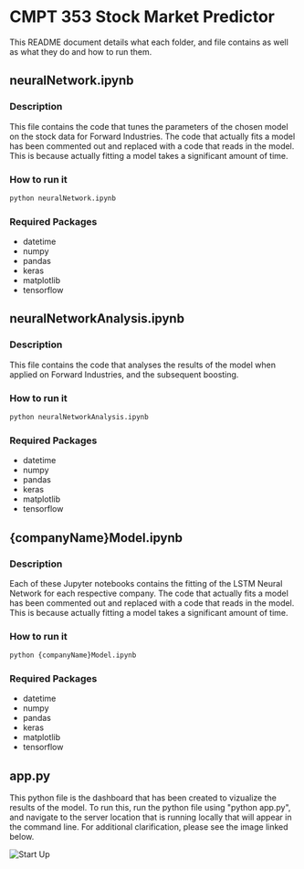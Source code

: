 # CMPT 353 Stock Market Predictor

This README document details what each folder, and file contains as well as what they do and how to run them.

## neuralNetwork.ipynb

### Description

This file contains the code that tunes the parameters of the chosen model on the stock data for Forward Industries.  The code that actually fits a model has been commented out and replaced with a code that reads in the model.  This is because actually fitting a model takes a significant amount of time.

### How to run it
```python
python neuralNetwork.ipynb
```
### Required Packages

* datetime
* numpy
* pandas
* keras
* matplotlib
* tensorflow

## neuralNetworkAnalysis.ipynb

### Description

This file contains the code that analyses the results of the model when applied on Forward Industries, and the subsequent boosting.

### How to run it
```python
python neuralNetworkAnalysis.ipynb
```

### Required Packages

* datetime
* numpy
* pandas
* keras
* matplotlib
* tensorflow

## {companyName}Model.ipynb

### Description

Each of these Jupyter notebooks contains the fitting of the LSTM Neural Network for each respective company.  The code that actually fits a model has been commented out and replaced with a code that reads in the model.  This is because actually fitting a model takes a significant amount of time.

### How to run it
```python
python {companyName}Model.ipynb
```

### Required Packages

* datetime
* numpy
* pandas
* keras
* matplotlib
* tensorflow



## app.py

This python file is the dashboard that has been created to vizualize the results of the model.  To run this, run the python file using "python app.py", and navigate to the server location that is running locally that will appear in the command line.  For additional clarification, please see the image linked below.

![Start Up](https://csil-git1.cs.surrey.sfu.ca/avickars/cmpt-353-stock-market-predictor/-/blob/dca71cc6b2ad47151165d1a9aee611ca78ac1eb3/images/appStartup.PNG)
